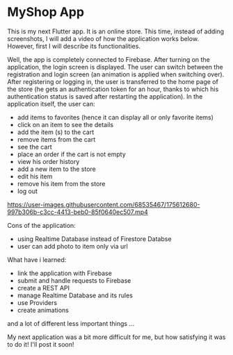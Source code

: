 # MyShop App

This is my next Flutter app. It is an online store. This time, instead of adding screenshots, I will add a video of how the application works below. However, first I will describe its functionalities.

Well, the app is completely connected to Firebase. After turning on the application, the login screen is displayed. The user can switch between the registration and login screen (an animation is applied when switching over). After registering or logging in, the user is transferred to the home page of the store (he gets an authentication token for an hour, thanks to which his authentication status is saved after restarting the application). In the application itself, the user can:
- add items to favorites (hence it can display all or only favorite items)
- click on an item to see the details
- add the item (s) to the cart
- remove items from the cart
- see the cart
- place an order if the cart is not empty
- view his order history
- add a new item to the store
- edit his item
- remove his item from the store
- log out

https://user-images.githubusercontent.com/68535467/175612680-997b306b-c3cc-4413-beb0-85f0640ec507.mp4

Cons of the application:
- using Realtime Database instead of Firestore Databse
- user can add photo to item only via url

What have i learned:
- link the application with Firebase
- submit and handle requests to Firebase
- create a REST API
- manage Realtime Database and its rules
- use Providers
- create animations

and a lot of different less important things ...

My next application was a bit more difficult for me, but how satisfying it was to do it! I'll post it soon!
